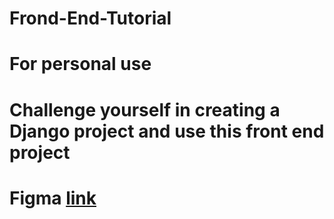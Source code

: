 # Frond-End-Tutorial
# For personal use
# Challenge yourself in creating a Django project and use this front end project
# Figma [link](https://www.figma.com/file/Zu3PTeQtTGPwexyqme9MJD/%D0%A0%D0%B5%D1%81%D1%82%D0%B0%D0%B2%D1%80%D0%B0%D1%86%D0%B8%D1%8F-%D0%BC%D0%B5%D0%B1%D0%B5%D0%BB%D0%B8?node-id=39%3A2&t=XUWOOGPoh2uN3trP-1)
